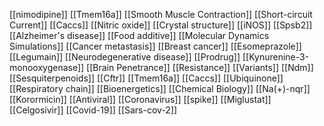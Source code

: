 [[nimodipine]]
[[Tmem16a]]
[[Smooth Muscle Contraction]]
[[Short-circuit Current]]
[[Caccs]]
[[Nitric oxide]]
[[Crystal structure]]
[[iNOS]]
[[Spsb2]]
[[Alzheimer's disease]]
[[Food additive]]
[[Molecular Dynamics Simulations]]
[[Cancer metastasis]]
[[Breast cancer]]
[[Esomeprazole]]
[[Legumain]]
[[Neurodegenerative disease]]
[[Prodrug]]
[[Kynurenine-3-monooxygenase]]
[[Brain Penetrance]]
[[Resistance]]
[[Variants]]
[[Ndm]]
[[Sesquiterpenoids]]
[[Cftr]]
[[Tmem16a]]
[[Caccs]]
[[Ubiquinone]]
[[Respiratory chain]]
[[Bioenergetics]]
[[Chemical Biology]]
[[Na(+)-nqr]]
[[Korormicin]]
[[Antiviral]]
[[Coronavirus]]
[[spike]]
[[Miglustat]]
[[Celgosivir]]
[[Covid-19]]
[[Sars-cov-2]]
